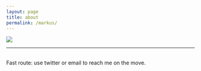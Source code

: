 ```yaml
---
layout: page
title: about
permalink: /markus/
---
```


<img class="col one right" src="/img/prof_pic.jpg">

<br/>
<hr/>
<br/>
<span class="contacticon center">
	<a href="mailto:info@nilsology.net"><i class="fa fa-envelope-square"></i></a>
	<a href="https://github.com/nilsology" target="_blank"><i class="fa fa-github-square"></i></a>
	<a href="https://twitter.com/nilsology" target="_blank"><i class="fa fa-twitter-square"></i></a>
</span>

<div class="col three caption">
  Fast route: use twitter or email to reach me on the move.
</div>

